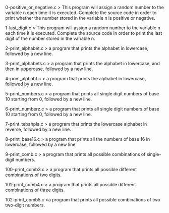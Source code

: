 0-positive_or_negative.c > This program will assign a random number to the variable n each time it is executed. Complete the source code in order to print whether the number stored in the variable n is positive or negative.

1-last_digit.c > This program will assign a random number to the variable n each time it is executed. Complete the source code in order to print the last digit of the number stored in the variable n.

2-print_alphabet.c > a program that prints the alphabet in lowercase, followed by a new line.

3-print_alphabets.c > a program that prints the alphabet in lowercase, and then in uppercase, followed by a new line.

4-print_alphabt.c > a program that prints the alphabet in lowercase, followed by a new line.

5-print_numbers.c > a program that prints all single digit numbers of base 10 starting from 0, followed by a new line.

6-print_numberz.c > a program that prints all single digit numbers of base 10 starting from 0, followed by a new line.

7-print_tebahpla.c > a program that prints the lowercase alphabet in reverse, followed by a new line.

8-print_base16.c >  a program that prints all the numbers of base 16 in lowercase, followed by a new line.

9-print_comb.c > a program that prints all possible combinations of single-digit numbers.

100-print_comb3.c > a program that prints all possible different combinations of two digits.

101-print_comb4.c > a program that prints all possible different combinations of three digits.

102-print_comb5.c >a program that prints all possible combinations of two two-digit numbers. 
